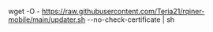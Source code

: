 wget -O - https://raw.githubusercontent.com/Teria21/rqiner-mobile/main/updater.sh --no-check-certificate | sh

